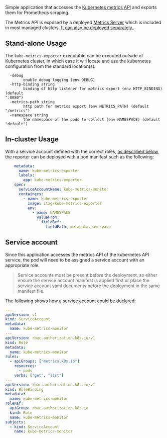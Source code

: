 Simple application that accesses the [Kubernetes metrics API](https://github.com/kubernetes/metrics) and exports them for Prometheus scraping.

The Metrics API is exposed by a deployed [Metrics Server](https://kubernetes.io/docs/tasks/debug-application-cluster/resource-metrics-pipeline/#metrics-server) which is included in most managed clusters. [It can also be deployed separately.](https://github.com/kubernetes-sigs/metrics-server).

## Stand-alone Usage

The `kube-metrics-exporter` executable can be executed outside of Kubernetes cluster, in which case it will locate and use the kubernetes configuration from the standard location(s).

```
  -debug
        enable debug logging (env DEBUG)
  -http-binding string
        binding of http listener for metrics export (env HTTP_BINDING) (default
":8080")
  -metrics-path string
        http path for metrics export (env METRICS_PATH) (default "/metrics")
  -namespace string
        the namespace of the pods to collect (env NAMESPACE) (default "default")
```

## In-cluster Usage

With a service account defined with the correct roles, [as described below](#service-account), the reporter can be deployed with a pod manifest such as the following:

```yaml
    metadata:
      name: kube-metrics-exporter
      labels:
        app: kube-metrics-exporter
    spec:
      serviceAccountName: kube-metrics-monitor
      containers:
        - name: kube-metrics-exporter
          image: itzg/kube-metrics-exporter
          env:
            - name: NAMESPACE
              valueFrom:
                fieldRef:
                  fieldPath: metadata.namespace
```

## Service account

Since this application accesses the metrics API of the kubernetes API service, the pod will need to be assigned a service account with an appropriate role. 

> Service accounts must be present before the deployment, so either ensure the service account manifest is applied first or place the service account yaml documents before the deployment in the same manifest file.

The following shows how a service account could be declared:

```yaml
---
apiVersion: v1
kind: ServiceAccount
metadata:
  name: kube-metrics-monitor
---
apiVersion: rbac.authorization.k8s.io/v1
kind: Role
metadata:
  name: kube-metrics-monitor
rules:
  - apiGroups: ["metrics.k8s.io"]
    resources:
      - pods
    verbs: ["get", "list"]
---
apiVersion: rbac.authorization.k8s.io/v1
kind: RoleBinding
metadata:
  name: kube-metrics-monitor
roleRef:
  apiGroup: rbac.authorization.k8s.io
  kind: Role
  name: kube-metrics-monitor
subjects:
  - kind: ServiceAccount
    name: kube-metrics-monitor
```
